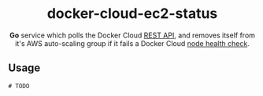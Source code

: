 <h1 align="center">docker-cloud-ec2-status</h1>

<p align="center">
  <b>Go</b> service which polls the Docker Cloud <a href="https://docs.docker.com/apidocs/docker-cloud/">REST API</a>, and removes itself from it's AWS auto-scaling group if it fails a Docker Cloud <a href="https://docs.docker.com/apidocs/docker-cloud/#perform-a-health-check-of-a-node">node health check</a>.
</p>

## Usage

```
# TODO
```
